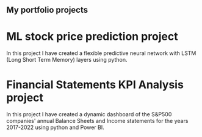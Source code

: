 ## My portfolio projects
# ML stock price prediction project
In this project I have created a flexible predictive neural network with LSTM (Long Short Term Memory) layers using python.
# Financial Statements KPI Analysis project
In this project I have created a dynamic dashboard of the S&P500 companies' annual Balance Sheets and Income statements for the years 2017-2022 using python and Power BI.

